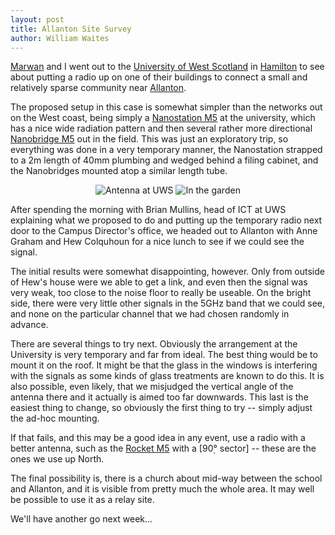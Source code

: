 ```yaml
---
layout: post
title: Allanton Site Survey
author: William Waites
---
```


[Marwan] and I went out to the [University of West Scotland] in
[Hamilton] to see about putting a radio up on one of their buildings
to connect a small and relatively sparse community near [Allanton].

The proposed setup in this case is somewhat simpler than the networks
out on the West coast, being simply a [Nanostation M5] at the
university, which has a nice wide radiation pattern and then several
rather more directional [Nanobridge M5] out in the field.  This was
just an exploratory trip, so everything was done in a very temporary
manner, the Nanostation strapped to a 2m length of 40mm plumbing and
wedged behind a filing cabinet, and the Nanobridges mounted atop a
similar length tube.

[Marwan]: http://www.cs.stir.ac.uk/~mmf
[University of West Scotland]: http://www.uws.ac.uk/
[Hamilton]: http://wikipedia.org/wiki/Hamilton,_South_Lanarkshire
[Allanton]: http://wikipedia.org/wiki/Allanton,_South_Lanarkshire
[Nanostation M5]: http://www.ubnt.com/airmax#nanostationm
[Nanobridge M5]: http://www.ubnt.com/airmax#nanobridgem

<div style="text-align: center; width: 100%;">
  <img src="https://lh6.googleusercontent.com/-RJNL8XXifJM/UDicXV9g5hI/AAAAAAAAAys/cnSJv1947iA/w248-h248-p/2012-08-24%2B12.07.10.jpg" alt="Antenna at UWS" />
  <img src="https://lh4.googleusercontent.com/-JGKTPb-mxxo/UDicXXKCD1I/AAAAAAAAAys/0LLQvY2Xdg0/w248-h248-p/2012-08-24%2B14.07.22.jpg" alt="In the garden" />
</div>

After spending the morning with Brian Mullins, head of ICT at UWS
explaining what we proposed to do and putting up the temporary radio
next door to the Campus Director's office, we headed out to Allanton
with Anne Graham and Hew Colquhoun for a nice lunch to see if we could
see the signal.

The initial results were somewhat disappointing, however. Only from
outside of Hew's house were we able to get a link, and even then the
signal was very weak, too close to the noise floor to really be
useable. On the bright side, there were very little other signals in
the 5GHz band that we could see, and none on the particular channel
that we had chosen randomly in advance.

There are several things to try next. Obviously the arrangement at the
University is very temporary and far from ideal. The best thing would
be to mount it on the roof. It might be that the glass in the windows
is interfering with the signals as some kinds of glass treatments are
known to do this. It is also possible, even likely, that we misjudged
the vertical angle of the antenna there and it actually is aimed too
far downwards. This last is the easiest thing to change, so obviously
the first thing to try -- simply adjust the ad-hoc mounting.

If that fails, and this may be a good idea in any event, use a radio
with a better antenna, such as the [Rocket M5] with a [90̣° sector] --
these are the ones we use up North.

The final possibility is, there is a church about mid-way between the
school and Allanton, and it is visible from pretty much the whole
area. It may well be possible to use it as a relay site.

We'll have another go next week...

[Rocket M5]: http://www.ubnt.com/airmax#rocketm
[90° sector]: http://www.ubnt.com/airmax#basestation
